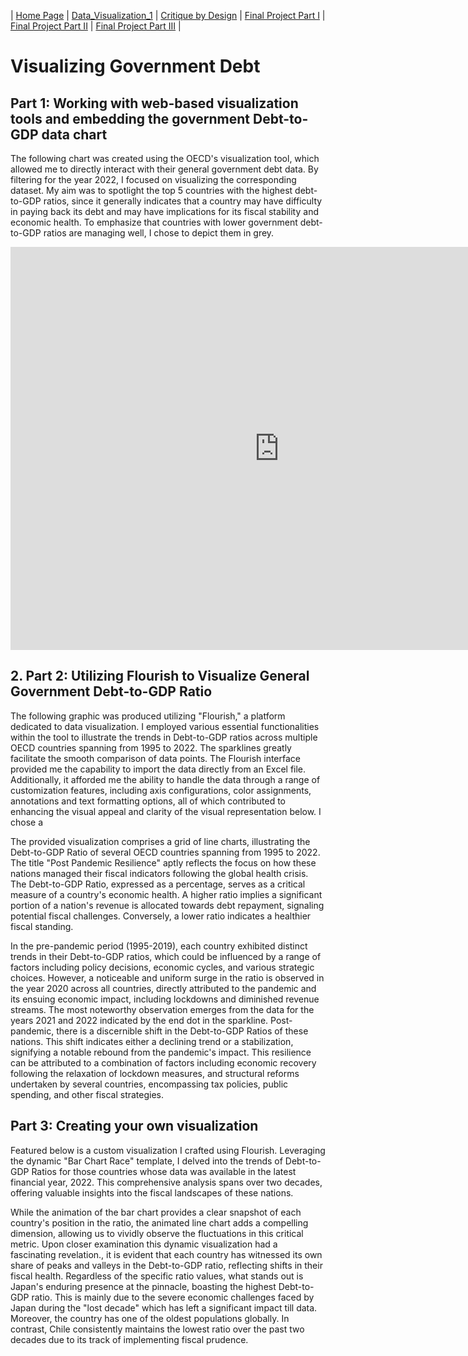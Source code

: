 | [Home Page](https://radhikag1604.github.io/Telling_Stories_With_Data/) | [Data_Visualization_1](https://radhikag1604.github.io/Telling_Stories_With_Data/Data_Visualization_1.html) | [Critique by Design](https://radhikag1604.github.io/Telling_Stories_With_Data/critique-by-design.html) | [Final Project Part I](https://radhikag1604.github.io/Telling_Stories_With_Data/final-project-part-one.html) | [Final Project Part II](https://radhikag1604.github.io/Telling_Stories_With_Data/final-project-part-two.html) | [Final Project Part III](https://radhikag1604.github.io/Telling_Stories_With_Data/final-project-part-three.html) |

# Visualizing Government Debt

## Part 1: Working with web-based visualization tools and embedding the government Debt-to-GDP data chart

The following chart was created using the OECD's visualization tool, which allowed me to directly interact with their general government debt data. By filtering for the year 2022, I focused on visualizing the corresponding dataset. My aim was to spotlight the top 5 countries with the highest debt-to-GDP ratios, since it generally indicates that a country may have difficulty in paying back its debt and may have implications for its fiscal stability and economic health. To emphasize that countries with lower government debt-to-GDP ratios are managing well, I chose to depict them in grey.



<iframe src="https://data.oecd.org/chart/7bdq" width="860" height="645" style="border: 0" mozallowfullscreen="true" webkitallowfullscreen="true" allowfullscreen="true"><a href="https://data.oecd.org/chart/7bdq" target="_blank">OECD Chart: General government debt, Total, % of GDP, Annual, 2022</a></iframe>

## 2. Part 2: Utilizing Flourish to Visualize General Government Debt-to-GDP Ratio

The following graphic was produced utilizing "Flourish," a platform dedicated to data visualization. I employed various essential functionalities within the tool to illustrate the trends in Debt-to-GDP ratios across multiple OECD countries spanning from 1995 to 2022. The sparklines greatly facilitate the smooth comparison of data points. The Flourish interface provided me the capability to import the data directly from an Excel file. Additionally, it afforded me the ability to handle the data through a range of customization features, including axis configurations, color assignments, annotations and text formatting options, all of which contributed to enhancing the visual appeal and clarity of the visual representation below. I chose a 

The provided visualization comprises a grid of line charts, illustrating the Debt-to-GDP Ratio of several OECD countries spanning from 1995 to 2022. The title "Post Pandemic Resilience" aptly reflects the focus on how these nations managed their fiscal indicators following the global health crisis. The Debt-to-GDP Ratio, expressed as a percentage, serves as a critical measure of a country's economic health. A higher ratio implies a significant portion of a nation's revenue is allocated towards debt repayment, signaling potential fiscal challenges. Conversely, a lower ratio indicates a healthier fiscal standing.

In the pre-pandemic period (1995-2019), each country exhibited distinct trends in their Debt-to-GDP ratios, which could be influenced by a range of factors including policy decisions, economic cycles, and various strategic choices. However, a noticeable and uniform surge in the ratio is observed in the year 2020 across all countries, directly attributed to the pandemic and its ensuing economic impact, including lockdowns and diminished revenue streams. The most noteworthy observation emerges from the data for the years 2021 and 2022 indicated by the end dot in the sparkline. Post-pandemic, there is a discernible shift in the Debt-to-GDP Ratios of these nations. This shift indicates either a declining trend or a stabilization, signifying a notable rebound from the pandemic's impact. This resilience can be attributed to a combination of factors including economic recovery following the relaxation of lockdown measures, and structural reforms undertaken by several countries, encompassing tax policies, public spending, and other fiscal strategies.



<div class="flourish-embed flourish-chart" data-src="visualisation/14974849"><script src="https://public.flourish.studio/resources/embed.js"></script></div>

## Part 3: Creating your own visualization

Featured below is a custom visualization I crafted using Flourish. Leveraging the dynamic "Bar Chart Race" template, I delved into the trends of Debt-to-GDP Ratios for those countries whose data was available in the latest financial year, 2022. This comprehensive analysis spans over two decades, offering valuable insights into the fiscal landscapes of these nations.

While the animation of the bar chart provides a clear snapshot of each country's position in the ratio, the animated line chart adds a compelling dimension, allowing us to vividly observe the fluctuations in this critical metric. Upon closer examination this dynamic visualization had a fascinating revelation., it is evident that each country has witnessed its own share of peaks and valleys in the Debt-to-GDP ratio, reflecting shifts in their fiscal health. Regardless of the specific ratio values, what stands out is Japan's enduring presence at the pinnacle, boasting the highest Debt-to-GDP ratio. This is mainly due to the severe economic challenges faced by Japan during the "lost decade" which has left a significant impact till data. Moreover, the country has one of the oldest populations globally. In contrast, Chile consistently maintains the lowest ratio over the past two decades due to its track of implementing fiscal prudence.



<div class="flourish-embed flourish-bar-chart-race" data-src="visualisation/14976319"><script src="https://public.flourish.studio/resources/embed.js"></script></div>








